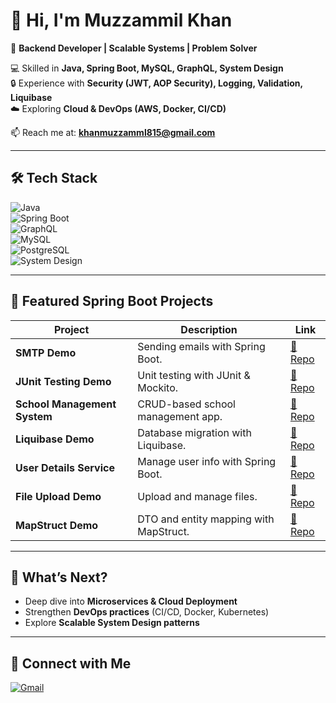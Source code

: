 # 👋 Hi, I'm Muzzammil Khan  

🚀 **Backend Developer | Scalable Systems | Problem Solver**  

💻 Skilled in **Java, Spring Boot, MySQL, GraphQL, System Design**  
🔒 Experience with **Security (JWT, AOP Security), Logging, Validation, Liquibase**  
☁️ Exploring **Cloud & DevOps (AWS, Docker, CI/CD)**  

📫 Reach me at: **khanmuzzamml815@gmail.com**

---

## 🛠️ Tech Stack  
![Java](https://img.shields.io/badge/Java-ED8B00?style=for-the-badge&logo=openjdk&logoColor=white)  
![Spring Boot](https://img.shields.io/badge/Spring%20Boot-6DB33F?style=for-the-badge&logo=springboot&logoColor=white)  
![GraphQL](https://img.shields.io/badge/GraphQL-E10098?style=for-the-badge&logo=graphql&logoColor=white)  
![MySQL](https://img.shields.io/badge/MySQL-4479A1?style=for-the-badge&logo=mysql&logoColor=white)  
![PostgreSQL](https://img.shields.io/badge/PostgreSQL-316192?style=for-the-badge&logo=postgresql&logoColor=white)  
![System Design](https://img.shields.io/badge/System%20Design-000000?style=for-the-badge&logo=diagram&logoColor=white)  

---

## 📂 Featured Spring Boot Projects  

| Project | Description | Link |
|---------|-------------|------|
| **SMTP Demo** | Sending emails with Spring Boot. | [🔗 Repo](https://github.com/dev-muzzammil/SMTP) |
| **JUnit Testing Demo** | Unit testing with JUnit & Mockito. | [🔗 Repo](https://github.com/dev-muzzammil/Junit-testing) |
| **School Management System** | CRUD-based school management app. | [🔗 Repo](https://github.com/dev-muzzammil/school-management-system) |
| **Liquibase Demo** | Database migration with Liquibase. | [🔗 Repo](https://github.com/dev-muzzammil/liquibase-demo-Project) |
| **User Details Service** | Manage user info with Spring Boot. | [🔗 Repo](https://github.com/dev-muzzammil/user_details) |
| **File Upload Demo** | Upload and manage files. | [🔗 Repo](https://github.com/dev-muzzammil/file_upload) |
| **MapStruct Demo** | DTO and entity mapping with MapStruct. | [🔗 Repo](https://github.com/dev-muzzammil/mapStruct) |

---

## 🌱 What’s Next?  
- Deep dive into **Microservices & Cloud Deployment**  
- Strengthen **DevOps practices** (CI/CD, Docker, Kubernetes)  
- Explore **Scalable System Design patterns**  

---

## 🔗 Connect with Me  
[![Gmail](https://img.shields.io/badge/Gmail-red?logo=gmail&style=for-the-badge)](mailto:khanmuzzamml815@gmail.com)  
